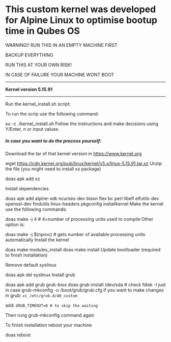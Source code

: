 # This custom kernel was developed for Alpine Linux to optimise bootup time in Qubes OS

WARNING!! RUN THIS IN AN EMPTY MACHINE FIRST

BACKUP EVERYTHING

RUN THIS AT YOUR OWN RISK!

IN CASE OF FAILURE YOUR MACHINE WONT BOOT

---

**Kernel version 5.15.91**

---

Run the kernel_install.sh script:

To run the scrip use the following command:

su -c ./kernel_install.sh
Follow the instructions and make decisions using Y/Enter, n or input values.

##### In case you want to do the process yourself:

Download the tar of that kernel version in https://www.kernel.org

wget https://cdn.kernel.org/pub/linux/kernel/v5.x/linux-5.15.91.tar.xz
Unzip the file (you might need to install xz package)

doas apk add xz

Install dependencies

doas apk add alpine-sdk ncurses-dev bison flex bc perl libelf elfutils-dev openssl-dev findutils linux-headers pkgconfig installkernel
Make the kernel use the following commands:

doas make -j 4 # 4=number of processing units used to compile
Other option is:

doas make -j $(nproc) # gets number of available processing units automatically
Install the kernel

doas make modules_install
doas make install
Update bootloader (required to finish installation)

Remove default syslinux

doas apk del syslinux
Install grub

doas apk add grub grub-bios
doas grub-install /dev/sda # check fdisk -l just in case
grub-mkconfig -o /boot/grub/grub.cfg
if you want to make changes in grub: `vi /etc/grub.d/40_custom`

add: `GRUB_TIMEOUT=0 # to skip the waiting`

Then rung grub-mkconfig command again

To finish installation reboot your machine

doas reboot
